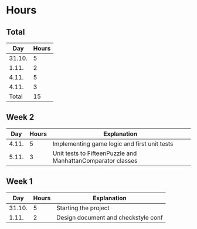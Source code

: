 # Hours

## Total

Day | Hours
----|------
31.10. | 5
1.11. | 2
4.11. | 5
4.11. | 3
Total | 15

## Week 2

Day | Hours | Explanation
----|-------|------------
4.11. | 5 | Implementing game logic and first unit tests
5.11. | 3 | Unit tests to FifteenPuzzle and ManhattanComparator classes

## Week 1

Day | Hours | Explanation
----|-------|------------
31.10. | 5 | Starting the project
1.11. | 2 | Design document and checkstyle conf